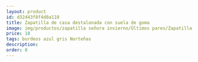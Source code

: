 ```yaml
---
layout: product
id: d32443f8f4d8a110
title: Zapatilla de casa destalonada con suela de goma
image: img/productos/zapatilla señora invierno/Últimos pares/Zapatilla de casa destalonada con suela de goma=18=burdeos azul gris Norteñas.webp
price: 18
tags: burdeos azul gris Norteñas
description: 
order: 0
---
```

